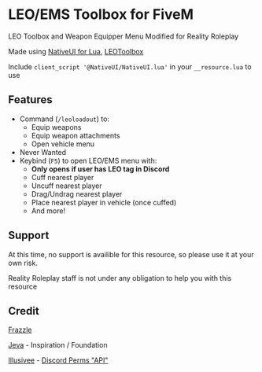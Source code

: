 # LEO/EMS Toolbox for FiveM
LEO Toolbox and Weapon Equipper Menu Modified for Reality Roleplay

Made using [NativeUI for Lua](https://github.com/FrazzIe/NativeUILua),  [LEOToolbox](https://github.com/MichaelRP1/leotoolbox)

Include `client_script '@NativeUI/NativeUI.lua'` in your `__resource.lua` to use

## Features

* Command (`/leoloadout`) to:
  * Equip weapons
  * Equip weapon attachments
  * Open vehicle menu
* Never Wanted
* Keybind (`F5`) to open LEO/EMS menu with:
  * **Only opens if user has LEO tag in Discord**
  * Cuff nearest player
  * Uncuff nearest player
  * Drag/Undrag nearest player
  * Place nearest player in vehicle (once cuffed)
  * And more!
  
## Support

At this time, no support is availible for this resource, so please use it at your own risk.

Reality Roleplay staff is not under any obligation to help you with this resource

## Credit
[Frazzle](https://github.com/FrazzIe)

[Jeva](https://www.youtube.com/channel/UCI7x329xu2rLbtVvFPVIhiQ) - Inspiration / Foundation

[Illusivee](https://github.com/Illusivee) - [Discord Perms "API"](https://github.com/Illusivee/discord_perms)
